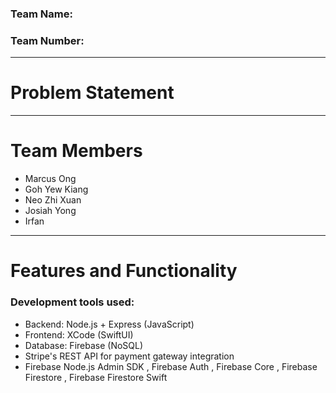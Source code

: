 ### Team Name: 
### Team Number: 
---
# Problem Statement
---
# Team Members
- Marcus Ong
- Goh Yew Kiang
- Neo Zhi Xuan
- Josiah Yong
- Irfan
---
# Features and Functionality
### Development tools used:
- Backend: Node.js + Express (JavaScript)
- Frontend: XCode (SwiftUI)
- Database: Firebase (NoSQL)
- Stripe's REST API for payment gateway integration
- Firebase Node.js Admin SDK , Firebase Auth , Firebase Core , Firebase Firestore , Firebase Firestore Swift
  
